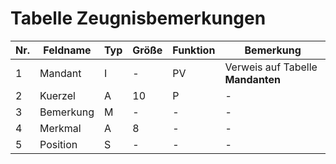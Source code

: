 # Tabelle Zeugnisbemerkungen


Nr.|Feldname|Typ|Größe|Funktion|Bemerkung
--|--|--|--|--|--
1|Mandant|I|-|PV|Verweis auf Tabelle **Mandanten**
2|Kuerzel|A|10|P|-
3|Bemerkung|M|-|-|-
4|Merkmal|A|8|-|-
5|Position|S|-|-|-
